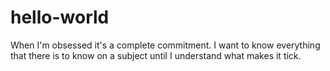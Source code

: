 # hello-world
When I'm obsessed it's a complete commitment. I want to know everything that there is to know on a subject until I understand what makes it tick.  
